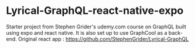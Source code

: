 # Lyrical-GraphQL-react-native-expo
Starter project from Stephen Grider's udemy.com course on GraphQL built using expo and react native. It is also set up to use GraphCool as a back-end.
Original react app : https://github.com/StephenGrider/Lyrical-GraphQL
